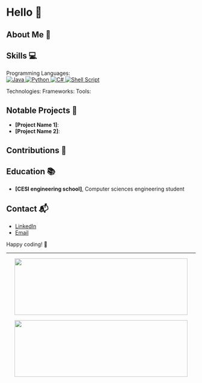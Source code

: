 # Hello 👋

## About Me 🚀

## Skills 💻

Programming Languages:  
<a href="https://www.java.com" target="_blank"> 
  <img alt="Java" src="https://img.shields.io/badge/Java-%23ED8B00.svg?logo=java&logoColor=white">
</a>
<a href="https://www.python.org" target="_blank">
  <img alt="Python" src="https://img.shields.io/badge/Python-%2314354C.svg?logo=python&logoColor=white">
</a>
<a href="https://learn.microsoft.com/fr-fr/dotnet/csharp/" target="_blank">
  <img alt="C#" src="https://img.shields.io/badge/C#-%2314354C.svg?logo=C#&logoColor=white">
</a>
<a href="https://www.gnu.org/software/bash/" target="_blank">
  <img alt="Shell Script" src="https://img.shields.io/badge/Shell%20Script-%23121011.svg?logo=gnu-bash&logoColor=white">
</a>

Technologies: 
Frameworks: 
Tools: 

## Notable Projects 🚧
- **[Project Name 1]**: 
- **[Project Name 2]**: 

## Contributions 🤝

## Education 📚
- **[CESI engineering school]**, Computer sciences engineering student

## Contact 📬
- [LinkedIn](link_to_your_linkedin_profile)
- [Email](exemple@example.com)

Happy coding! 🚀

___
<p align="center"><img width="460" height="150" src="https://github-readme-stats.vercel.app/api/top-langs?username=ndium&show_icons=true&locale=en&layout=compact&theme=tokyonight"/460/300"></p>

<p align="center"><img width="460" height="150" src="https://github-readme-streak-stats.herokuapp.com/?user=ndium&theme=tokyonight&&fire=FF801F&currStreakNum=FFBE69&currStreakLabel=FFBE69"/460/300"></p>


